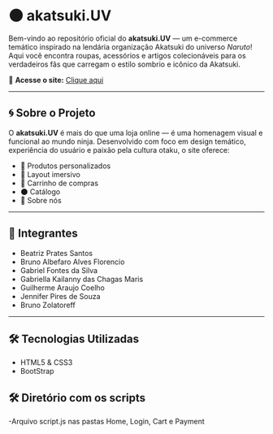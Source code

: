 # 🌑 akatsuki.UV

Bem-vindo ao repositório oficial do **akatsuki.UV** — um e-commerce temático inspirado na lendária organização Akatsuki do universo *Naruto*!  
Aqui você encontra roupas, acessórios e artigos colecionáveis para os verdadeiros fãs que carregam o estilo sombrio e icônico da Akatsuki.

🔗 **Acesse o site:** [Clique aqui](https://gabrielfontesdesousa.github.io/NarutoSite/)

---

## 🌀 Sobre o Projeto

O **akatsuki.UV** é mais do que uma loja online — é uma homenagem visual e funcional ao mundo ninja. Desenvolvido com foco em design temático, experiência do usuário e paixão pela cultura otaku, o site oferece:

- 🧥 Produtos personalizados
- 📱 Layout imersivo
- 🛒 Carrinho de compras 
- 🌑 Catálogo
- 👥 Sobre nós

---

## 👥 Integrantes

- Beatriz Prates Santos  
- Bruno Albefaro Alves Florencio  
- Gabriel Fontes da Silva  
- Gabriella Kailanny das Chagas Maris  
- Guilherme Araujo Coelho  
- Jennifer Pires de Souza
- Bruno Zolatoreff

---

## 🛠️ Tecnologias Utilizadas

- HTML5 & CSS3 
- BootStrap 

## 🛠️ Diretório com os scripts

-Arquivo script.js nas pastas Home, Login, Cart e Payment



